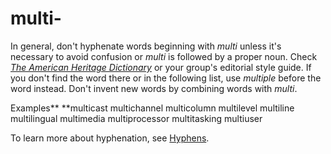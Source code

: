 # multi-

In general, don't hyphenate words beginning with *multi* unless it's necessary to avoid confusion or *multi* is followed by a proper noun. Check [*The American Heritage Dictionary*](https://ahdictionary.com/) or your group's editorial style guide. If you don't find the word there or in the following list, use *multiple* before the word instead. Don't invent new words by combining words with *multi*.

Examples**
**multicast 
multichannel 
multicolumn 
multilevel 
multiline 
multilingual 
multimedia 
multiprocessor 
multitasking 
multiuser

To learn more about hyphenation, see [Hyphens](/style-guide/punctuation/dashes-hyphens/hyphens).
